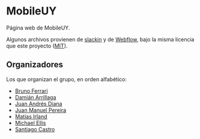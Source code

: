# MobileUY

Página web de MobileUY.

Algunos archivos provienen de [slackin](https://github.com/rauchg/slackin) y de [Webflow](https://webflow.com/), bajo la misma licencia que este proyecto ([MIT](LICENSE.txt)).

## Organizadores

Los que organizan el grupo, en orden alfabético:

* [Bruno Ferrari](https://github.com/FerrariBruno)
* [Damián Arrillaga](https://github.com/darrillaga)
* [Juan Andrés Diana](https://github.com/juandiana)
* [Juan Manuel Pereira](https://github.com/jotaemepereira)
* [Matías Irland](https://github.com/matir91)
* [Michael Ellis](https://github.com/michaelEllisUy)
* [Santiago Castro](https://github.com/bryant1410)
